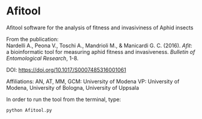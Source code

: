 # Afitool
Afitool software for the analysis of fitness and invasiviness of Aphid insects    

From the publication:  
Nardelli A., Peona V., Toschi A., Mandrioli M., & Manicardi G. C. (2016). *Afit*: a bioinformatic tool for measuring aphid fitness and invasiveness. *Bulletin of Entomological Research*, 1-8. 

DOI: https://doi.org/10.1017/S0007485316001061

Affiliations:
AN, AT, MM, GCM: University of Modena
VP: University of Modena, University of Bologna, University of Uppsala

In order to run the tool from the terminal, type:  
```bash
python Afitool.py
```
